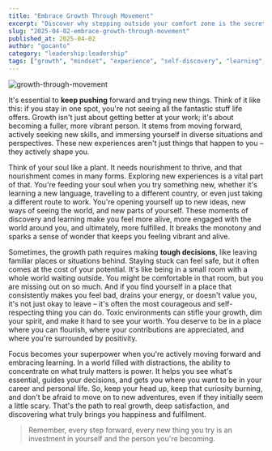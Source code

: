```yaml
---
title: "Embrace Growth Through Movement"
excerpt: "Discover why stepping outside your comfort zone is the secret to personal and professional growth."
slug: "2025-04-02-embrace-growth-through-movement"
published_at: 2025-04-02
author: "gocanto"
category: "leadership:leadership"
tags: ["growth", "mindset", "experience", "self-discovery", "learning", "curiosity", "discovery"]
---
```

![growth-through-movement](https://github.com/user-attachments/assets/b5d3ac73-967b-450c-8e08-950b7e78aaff)

It's essential to **keep pushing** forward and trying new things. Think of it like this: if you stay in one spot, you're not 
seeing all the fantastic stuff life offers. Growth isn't just about getting better at your work; it's about becoming a 
fuller, more vibrant person. It stems from moving forward, actively seeking new skills, and immersing yourself in diverse 
situations and perspectives. These new experiences aren't just things that happen to you – they actively shape you.

Think of your soul like a plant. It needs nourishment to thrive, and that nourishment comes in many forms. Exploring new 
experiences is a vital part of that. You're feeding your soul when you try something new, whether it's learning a new 
language, travelling to a different country, or even just taking a different route to work. You're opening yourself up 
to new ideas, new ways of seeing the world, and new parts of yourself. These moments of discovery and learning make you 
feel more alive, more engaged with the world around you, and ultimately, more fulfilled. It breaks the monotony and 
sparks a sense of wonder that keeps you feeling vibrant and alive.

Sometimes, the growth path requires making **tough decisions**, like leaving familiar places or situations behind. Staying 
stuck can feel safe, but it often comes at the cost of your potential. It's like being in a small room with a whole 
world waiting outside. You might be comfortable in that room, but you are missing out on so much. And if you find 
yourself in a place that consistently makes you feel bad, drains your energy, or doesn't value you, it's not just okay 
to leave – it's often the most courageous and self-respecting thing you can do. Toxic environments can stifle your 
growth, dim your spirit, and make it hard to see your worth. You deserve to be in a place where you can flourish, where 
your contributions are appreciated, and where you're surrounded by positivity.

Focus becomes your superpower when you're actively moving forward and embracing learning. In a world filled with 
distractions, the ability to concentrate on what truly matters is power. It helps you see what's essential, guides your 
decisions, and gets you where you want to be in your career and personal life. So, keep your head up, keep that curiosity 
burning, and don't be afraid to move on to new adventures, even if they initially seem a little scary. That's the path 
to real growth, deep satisfaction, and discovering what truly brings you happiness and fulfilment.

> Remember, every step forward, every new thing you try is an investment in yourself and the person you're becoming.
